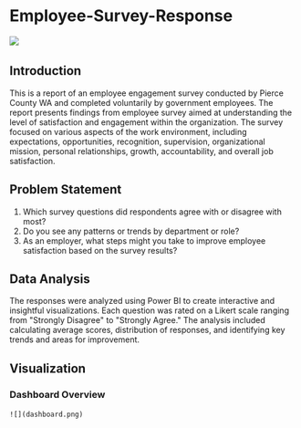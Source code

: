 # Employee-Survey-Response

![](into_image3.webp)

## Introduction
  This is a report of an employee engagement survey conducted by Pierce County WA and completed voluntarily by government employees. The report presents  findings from employee survey aimed at understanding the level of satisfaction and engagement within the organization. The survey focused on various aspects of the work environment, including expectations, opportunities, recognition, supervision, organizational mission, personal relationships, growth, accountability, and overall job satisfaction.

## Problem Statement
1. Which survey questions did respondents agree with or disagree with most?
2. Do you see any patterns or trends by department or role?
3. As an employer, what steps might you take to improve employee satisfaction based on the survey results?

## Data Analysis
The responses were analyzed using Power BI to create interactive and insightful visualizations. Each question was rated on a Likert scale ranging from "Strongly Disagree" to "Strongly Agree." The analysis included calculating average scores, distribution of responses, and identifying key trends and areas for improvement.
## Visualization

### Dashboard Overview 
    ![](dashboard.png)
